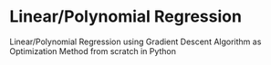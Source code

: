 # Linear/Polynomial Regression
Linear/Polynomial Regression using Gradient Descent Algorithm as Optimization Method from scratch in Python
